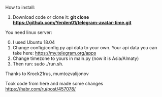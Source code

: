 How to install:
  1. Download code or clone it: **git clone https://github.com/Yerden01/telegram-avatar-time.git**

You need linux server:

  0. I used Ubuntu 18.04
  1. Change config/config.py api data to your own. Your api data you can take here: https://my.telegram.org/apps
  2. Change timezone to yours in main.py (now it is Asia/Almaty)
  3. Then run: sudo ./run.sh. 

Thanks to Krock21rus, mumtozvalijonov

Took code from here and made some changes
https://habr.com/ru/post/457078/
